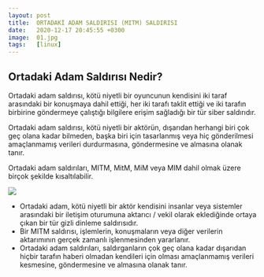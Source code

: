 ```yaml
---
layout: post
title:  ORTADAKİ ADAM SALDIRISI (MITM) SALDIRISI
date:   2020-12-17 20:45:55 +0300
image:  01.jpg
tags:   [linux]
---
```

## Ortadaki Adam Saldırısı Nedir? 

Ortadaki adam saldırısı, kötü niyetli bir oyuncunun kendisini iki taraf arasındaki bir konuşmaya dahil ettiği, her iki tarafı taklit ettiği ve iki tarafın birbirine göndermeye çalıştığı bilgilere erişim sağladığı bir tür siber saldırıdır. 

Ortadaki adam saldırısı, kötü niyetli bir aktörün, dışarıdan herhangi biri çok geç olana kadar bilmeden, başka biri için tasarlanmış veya hiç gönderilmesi amaçlanmamış verileri durdurmasına, göndermesine ve almasına olanak tanır. 

Ortadaki adam saldırıları, MITM, MitM, MiM veya MIM dahil olmak üzere birçok şekilde kısaltılabilir.

![]({{site.baseurl}}/img/04.jpg)

* Ortadaki adam, kötü niyetli bir aktör kendisini insanlar veya sistemler arasındaki bir iletişim oturumuna aktarıcı / vekil olarak eklediğinde ortaya çıkan bir tür gizli dinleme saldırısıdır.
* Bir MITM saldırısı, işlemlerin, konuşmaların veya diğer verilerin aktarımının gerçek zamanlı işlenmesinden yararlanır.
* Ortadaki adam saldırıları, saldırganların çok geç olana kadar dışarıdan hiçbir tarafın haberi olmadan kendileri için olması amaçlanmamış verileri kesmesine, göndermesine ve almasına olanak tanır.